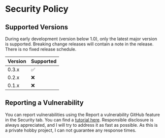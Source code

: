 <!--
SPDX-FileCopyrightText: 2024 Benedikt Bastin

SPDX-License-Identifier: CC-BY-SA-4.0
-->

# Security Policy

## Supported Versions

During early development (version below 1.0), only the latest major version is supported.
Breaking change releases will contain a note in the release.
There is no fixed release schedule.


| Version | Supported          |
| ------- | ------------------ |
| 0.3.x   | :white_check_mark: |
| 0.2.x   | :x:                |
| 0.1.x   | :x:                |

## Reporting a Vulnerability

You can report vulnerabilities using the Report a vulnerability GitHub feature in the Security tab.
You can find a [tutorial here](https://docs.github.com/en/code-security/security-advisories/guidance-on-reporting-and-writing-information-about-vulnerabilities/privately-reporting-a-security-vulnerability#privately-reporting-a-security-vulnerability).
Responsible disclosure is always appreciated, and I will try to address it as fast as possible.
As this is a private hobby project, I can not guarantee any response times.
